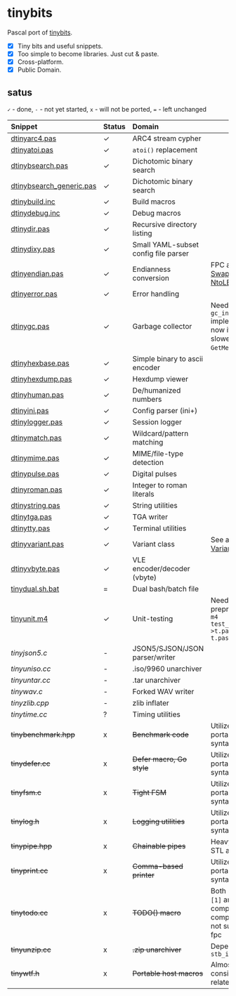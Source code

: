 # tinybits
Pascal port of [tinybits](https://github.com/r-lyeh/tinybits).

- [x] Tiny bits and useful snippets.
- [x] Too simple to become libraries. Just cut & paste.
- [x] Cross-platform.
- [x] Public Domain.

## satus

`✓` - done, `-` - not yet started, `x` - will not be ported, `=` - left unchanged

|Snippet|Status|Domain|Notes|
|:------|:-----|:-----|-------|
|[dtinyarc4.pas](dtinyarc4.pas)|✓|ARC4 stream cypher||
|[dtinyatoi.pas](dtinyatoi.pas)|✓|`atoi()` replacement||
|[dtinybsearch.pas](dtinybsearch.pas)|✓|Dichotomic binary search||
|[dtinybsearch_generic.pas](dtinybsearch_generic.pas)|✓|Dichotomic binary search||
|[dtinybuild.inc](dtinybuild.inc)|✓|Build macros||
|[dtinydebug.inc](dtinydebug.inc)|✓|Debug macros||
|[dtinydir.pas](dtinydir.pas)|✓|Recursive directory listing||
|[dtinydixy.pas](dtinydixy.pas)|✓|Small YAML-subset config file parser||
|[dtinyendian.pas](dtinyendian.pas)|✓|Endianness conversion|FPC already has [SwapEndian](https://www.freepascal.org/docs-html/rtl/system/swapendian.html), [NtoLE](https://www.freepascal.org/docs-html/rtl/system/ntole.html), [NtoBE](https://www.freepascal.org/docs-html/rtl/system/ntobe.html)|
|[dtinyerror.pas](dtinyerror.pas)|✓|Error handling||
|[dtinygc.pas](dtinygc.pas)|✓|Garbage collector|Needs faster `gc_inuse` implementation, now it is ~40x slower than `GetMem`/`FreeMem`|
|[dtinyhexbase.pas](dtinyhexbase.pas)|✓|Simple binary to ascii encoder||
|[dtinyhexdump.pas](dtinyhexdump.pas)|✓|Hexdump viewer||
|[dtinyhuman.pas](dtinyhuman.pas)|✓|De/humanized numbers||
|[dtinyini.pas](dtinyini.pas)|✓|Config parser (ini+)||
|[dtinylogger.pas](dtinylogger.pas)|✓|Session logger||
|[dtinymatch.pas](dtinymatch.pas)|✓|Wildcard/pattern matching||
|[dtinymime.pas](dtinymime.pas)|✓|MIME/file-type detection||
|[dtinypulse.pas](dtinypulse.pas)|✓|Digital pulses||
|[dtinyroman.pas](dtinyroman.pas)|✓|Integer to roman literals||
|[dtinystring.pas](dtinystring.pas)|✓|String utilities||
|[dtinytga.pas](dtinytga.pas)|✓|TGA writer||
|[dtinytty.pas](dtinytty.pas)|✓|Terminal utilities||
|[dtinyvariant.pas](dtinyvariant.pas)|✓|Variant class|See also [FPC's Variant](https://wiki.freepascal.org/Variant)|
|[dtinyvbyte.pas](dtinyvbyte.pas)|✓|VLE encoder/decoder (vbyte)||
|[tinydual.sh.bat](tinydual.sh.bat)|=|Dual bash/batch file||
|[tinyunit.m4](tinyunit.m4)|✓|Unit-testing|Need `m4` preprocessing, e.g. `m4 test_tinyunit.pas4 >t.pas && fpc t.pas`|
|_tinyjson5.c_|-|JSON5/SJSON/JSON parser/writer||
|_tinyuniso.cc_|-|.iso/9960 unarchiver||
|_tinyuntar.cc_|-|.tar unarchiver||
|_tinywav.c_|-|Forked WAV writer||
|_tinyzlib.cpp_|-|zlib inflater||
|_tinytime.cc_|?|Timing utilities||
|~~tinybenchmark.hpp~~|x|~~Benchmark code~~|Utilizes non-portable C/C++ syntax|
|~~tinydefer.cc~~|x|~~Defer macro, Go style~~|Utilizes non-portable C/C++ syntax|
|~~tinyfsm.c~~|x|~~Tight FSM~~|Utilizes non-portable C/C++ syntax|
|~~tinylog.h~~|x|~~Logging utilities~~|Utilizes non-portable C/C++ syntax|
|~~tinypipe.hpp~~|x|~~Chainable pipes~~|Heavy usage of STL and templates|
|~~tinyprint.cc~~|x|~~Comma-based printer~~|Utilizes non-portable C/C++ syntax|
|~~tinytodo.cc~~|x|~~TODO() macro~~|Both `{$I %DATA%}[1]` and string comparison in compile time are not supported in fpc|
|~~tinyunzip.cc~~|x|~~.zip unarchiver~~|Depends on `stb_image`|
|~~tinywtf.h~~|x|~~Portable host macros~~|Almost entirely consists of C++-related stuff|
